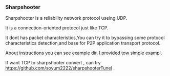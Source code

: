 
### Sharpshooter

Sharpshooter is a reliability network protocol useing UDP.
    
It is a connection-oriented protocol just like TCP.
    
It dont has packet characteristics,You can try it to bypassing some protocol characteristics detection,and base for P2P application transport protocol.
    
About instructions you can see example dir, I provided tow simple exampl.
    
If want TCP to sharpshooter convert , can try https://github.com/soyum2222/sharpshooterTunel .
    

